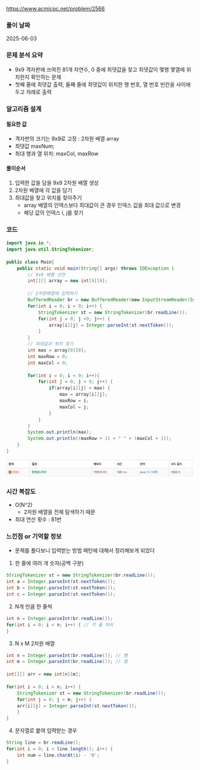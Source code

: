 https://www.acmicpc.net/problem/2566

### 풀이 날짜
2025-06-03

### 문제 분석 요약
- 9x9 격자판에 쓰여진 81개 자연수, 0 중에 최댓값을 찾고 최댓값이 몇행 몇열에 위치한지 확인하는 문제
-  첫째 줄에 최댓값 출력, 둘째 줄에 최댓값이 위치한 행 번호, 열 번호 빈칸을 사이에 두고 차례로 출력

### 알고리즘 설계
#### 필요한 값
- 격자판의 크기는 9x9로 고정 : 2차원 배열 array
- 최댓값 maxNum;
- 최대 행과 열 위치: maxCol, maxRow
#### 풀이순서
1. 입력한 값을 담을  9x9 2차원 배열 생성
2. 2차원 배열에 각 값을 담기
3. 최대값을 찾고 위치를 찾아주기
    - array 배열의 인덱스보다 최대값이 큰 경우 인덱스 값을 최대 값으로 변경
    - 해당 값의 인덱스 i, j를 찾기

### 코드
```java
import java.io.*;
import java.util.StringTokenizer;

public class Main{
    public static void main(String[] args) throws IOException {
        // 9x9 배열 선언
        int[][] array = new int[9][9];
        
        // 2차원배열에 입력하기
        BufferedReader br = new BufferedReader(new InputStreamReader(System.in));
        for(int i = 0; i < 9; i++) {
            StringTokenizer st = new StringTokenizer(br.readLine());
            for(int j = 0; j <9; j++) {
                array[i][j] = Integer.parseInt(st.nextToken());
            }
        } 
        // 최대값과 위치 찾기
        int max = array[0][0];
        int maxRow = 0;
        int maxCol = 0;
        
        for(int i = 0; i < 9; i++){
            for(int j = 0; j < 9; j++) {
                if(array[i][j] > max) {
                    max = array[i][j];
                    maxRow = i;
                    maxCol = j;
                }
            }
        }
        System.out.println(max);
        System.out.println((maxRow + 1) + " " + (maxCol + 1));
    }
}
```

![b2566.png](b2566.png)

### 시간 복잡도
- O(N^2)
    - 2차원 배열을 전체 탐색하기 때문
- 최대 연산 횟수 : 81번

### 느낀점 or 기억할 정보
- 문제를 풀다보니 입력받는 방법 패턴에 대해서 정리해보게 되었다

1. 한 줄에 여러 개 숫자(공백 구분)
```java
StringTokenizer st = new StringTokenizer(br.readLine()); 
int a = Integer.parseInt(st.nextToken()); 
int b = Integer.parseInt(st.nextToken()); 
int c = Integer.parseInt(st.nextToken());
```

2. N개 만큼 한 줄씩
```java
int n = Integer.parseInt(br.readLine());
for(int i = 0; i < n; i++) { // 각 줄 처리
}
```

3. N x M 2차원 배열
```java
int n = Integer.parseInt(br.readLine()); // 행 
int m = Integer.parseInt(br.readLine()); // 열 

int[][] arr = new int[n][m];

for(int i = 0; i < n; i++) { 
	StringTokenizer st = new StringTokenizer(br.readLine()); 
	for(int j = 0; j < m; j++) { 
	arr[i][j] = Integer.parseInt(st.nextToken()); 
	} 
}
```

4. 문자열로 붙여 입력받는 경우
```java
String line = br.readLine(); 
for(int i = 0; i < line.length(); i++) {
	int num = line.charAt(i) - '0'; 
}
```